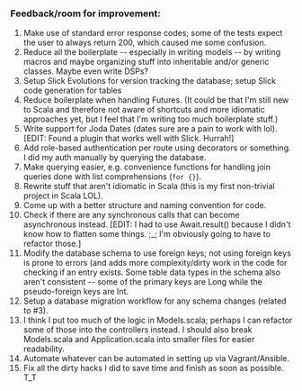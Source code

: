 ### Feedback/room for improvement:

1. Make use of standard error response codes; some of the tests expect the user to always return
200, which caused me some confusion.
2. Reduce all the boilerplate -- especially in writing models -- by writing macros and maybe
organizing stuff into inheritable and/or generic classes. Maybe even write DSPs?
3. Setup Slick Evolutions for version tracking the database; setup Slick code generation for tables
4. Reduce boilerplate when handling Futures. (It could be that I'm still new to Scala and therefore not aware of shortcuts and more idiomatic approaches yet, but I feel that I'm writing too much boilerplate stuff.)
5. Write support for Joda Dates (dates sure are a pain to work with lol). [EDIT: Found a plugin that works well with Slick. Hurrah!]
6. Add role-based authentication per route using decorators or something. I did my auth manually by querying
the database.
7. Make querying easier, e.g. convenience functions for handling join queries done with list
comprehensions (`for {}`).
8. Rewrite stuff that aren't idiomatic in Scala (this is my first non-trivial project in Scala LOL).
9. Come up with a better structure and naming convention for code.
10. Check if there are any synchronous calls that can become asynchronous instead. [EDIT: I had to
use Await.result() because I didn't know how to flatten some things. ;_; I'm obviously going to have
to refactor those.]
11. Modify the database schema to use foreign keys; not using foreign keys is prone to errors (and
adds more complexity/dirty work in the code for checking if an entry exists. Some table data types
in the schema also aren't consistent -- some of the primary keys are Long while the pseudo-foreign
keys are Int.
12. Setup a database migration workflow for any schema changes (related to #3).
13. I think I put too much of the logic in Models.scala; perhaps I can refactor some of those into
the controllers instead. I should also break Models.scala and Application.scala into smaller files
for easier readability.
14. Automate whatever can be automated in setting up via Vagrant/Ansible.
15. Fix all the dirty hacks I did to save time and finish as soon as possible. T_T
